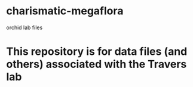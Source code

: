 # charismatic-megaflora
orchid lab files
# This repository is for data files (and others) associated with the Travers lab
